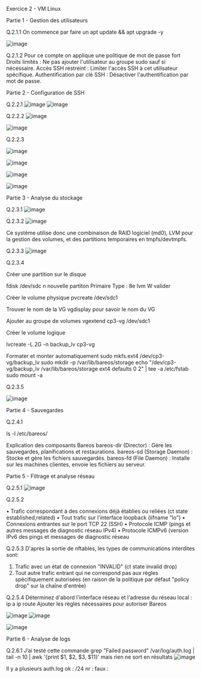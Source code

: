 Exercice 2 - VM Linux

Partie 1 - Gestion des utilisateurs

Q.2.1.1 
On commence par faire un apt update && apt upgrade -y

![image](https://github.com/user-attachments/assets/9275d7ba-559e-4433-8be2-642a13a3f9a2)
 
Q.2.1.2 
Pour ce compte on applique une politique de mot de passe fort 
Droits limités : Ne pas ajouter l'utilisateur au groupe sudo sauf si nécessaire.
Accès SSH restreint : Limiter l'accès SSH à cet utilisateur spécifique.
Authentification par clé SSH : Désactiver l'authentification par mot de passe.

Partie 2 - Configuration de SSH

Q.2.2.1 
 ![image](https://github.com/user-attachments/assets/ef5e933d-c5cb-4dda-a5ec-3ea7284b4058)
![image](https://github.com/user-attachments/assets/f1d210ad-8ce4-4cc9-b2a8-29d1803f9e92)

 
Q.2.2.2 
 ![image](https://github.com/user-attachments/assets/96b28a7e-285b-40ed-9299-bce3834a1b37)

 
![image](https://github.com/user-attachments/assets/3acb5d1e-ab09-4b9c-b921-4df23f31fae1)






Q.2.2.3 
 
![image](https://github.com/user-attachments/assets/f9cc3a0f-e505-4e4a-b312-3d35fbf4966e)

![image](https://github.com/user-attachments/assets/3a501a0b-415c-4551-bd75-495688fd1ae5)

 ![image](https://github.com/user-attachments/assets/af531314-52ac-4bf9-b726-1b65c1f3d6de)

![image](https://github.com/user-attachments/assets/d56a11e8-7135-4be9-93c8-ac05d6fe9adb)

 

 

Partie 3 - Analyse du stockage

Q.2.3.1 
 ![image](https://github.com/user-attachments/assets/83cd98a6-58a0-41b3-b0ea-54478b995406)

Q.2.3.2 
 ![image](https://github.com/user-attachments/assets/7ade82bd-73ad-4663-bf5a-ffd68c0d7d00)

Ce système utilise donc une combinaison de RAID logiciel (md0), LVM pour la gestion des volumes, et des partitions temporaires en tmpfs/devtmpfs.

Q.2.3.3 
 ![image](https://github.com/user-attachments/assets/739c7894-0293-49b4-8fd0-e1730768d6a0)

Q.2.3.4

Créer une partition sur le disque

fdisk /dev/sdc
n nouvelle partiton
Primaire
Type : 8e lvm
W valider

Créer le volume physique
pvcreate /dev/sdc1

Trouver le nom de la VG
vgdisplay pour savoir le nom  du VG

Ajouter au groupe de volumes
 vgextend cp3-vg /dev/sdc1

Créer le volume logique

lvcreate -L 2G -n backup_lv cp3-vg

Formater et monter automatiquement
sudo mkfs.ext4 /dev/cp3-vg/backup_lv sudo mkdir -p /var/lib/bareos/storage echo "/dev/cp3-vg/backup_lv /var/lib/bareos/storage ext4 defaults 0 2" | tee -a /etc/fstab sudo mount -a

Q.2.3.5 

 ![image](https://github.com/user-attachments/assets/790b9d89-2c85-41aa-9e02-42da6990d76e)



Partie 4 - Sauvegardes

Q.2.4.1 

ls -l /etc/bareos/

Explication des composants Bareos
bareos-dir (Director) : Gère les sauvegardes, planifications et restaurations.
bareos-sd (Storage Daemon) : Stocke et gère les fichiers sauvegardés.
bareos-fd (File Daemon) : Installe sur les machines clientes, envoie les fichiers au serveur.


Partie 5 - Filtrage et analyse réseau

Q.2.5.1
  ![image](https://github.com/user-attachments/assets/cf08a535-171e-4b11-8d1c-465221422826)

Q.2.5.2 

•  Trafic correspondant à des connexions déjà établies ou reliées (ct state established,related) 
•  Tout trafic sur l'interface loopback (iifname "lo") 
•  Connexions entrantes sur le port TCP 22 (SSH) 
•  Protocole ICMP (pings et autres messages de diagnostic réseau IPv4) 
•  Protocole ICMPv6 (version IPv6 des pings et messages de diagnostic réseau

Q.2.5.3 
D'après la sortie de nftables, les types de communications interdites sont:
1.	Trafic avec un état de connexion "INVALID" (ct state invalid drop)
2.	Tout autre trafic entrant qui ne correspond pas aux règles spécifiquement autorisées (en raison de la politique par défaut "policy drop" sur la chaîne d'entrée)

Q.2.5.4 
Déterminez d'abord l'interface réseau et l'adresse du réseau local :
ip a
ip route
 Ajouter les règles nécessaires pour autoriser Bareos
 
![image](https://github.com/user-attachments/assets/e4dfcb37-14e4-4545-8ea1-b139cfc4a3c2)
![image](https://github.com/user-attachments/assets/2df2a54c-f23f-4636-93d9-cd3eb8d9d149)

 ![image](https://github.com/user-attachments/assets/b1678ede-e6df-4faa-aa46-e1a7d77c4ae0)



 


Partie 6 - Analyse de logs

Q.2.6.1 
J’ai testé cette commande
grep "Failed password" /var/log/auth.log | tail -n 10 | awk '{print $1, $2, $3, $11}'
mais rien ne sort en résultats 
![image](https://github.com/user-attachments/assets/c98e87e3-fcfc-41bb-82a6-6a4eabe066b0)

 
Il y a plusieurs auth.log
ok : /24
nr : 
faux : 

